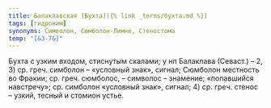 ```yaml
---
title: Балаклавская [Бухта]({% link _terms/бухта.md %})
tags: [гидроним]
synonyms: Символон, Сюмболон-Лимне, Стеностома
temp: "[&З-7&]"
---
```


Бухта с узким входом, стиснутым скалами; у нп Балаклава (Севаст.) – 2, 3) ср.
греч. симболон – «условный знак», сигнал; Сюмболон местность во Фракии; ср.
греч. сюмболос, – символос – знамение; «попавшийся навстречу»; ср. симболон
«условный знак», сигнал; 4) ср. греч. стенос – узкий, тесный и стомион устье.
